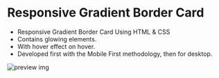 # Responsive Gradient Border Card

- Responsive Gradient Border Card Using HTML & CSS
- Contains glowing elements.
- With hover effect on hover.
- Developed first with the Mobile First methodology, then for desktop.

![preview img](/preview.png)
